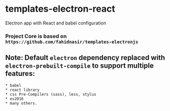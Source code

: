 # templates-electron-react
Electron app with React and babel configuration

### Project Core is based on `https://github.com/fahidnasir/templates-electronjs`

## Note: Default `electron` dependency replaced with `electron-prebuilt-compile` to support multiple features:
	* babel
	* react library
	* css Pre-Compilers (sass), less, stylus
	* es2016
	* many others.
